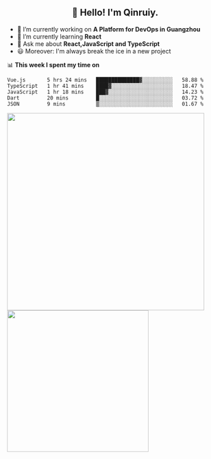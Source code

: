 <h2 align="center">👋 Hello! I'm Qinruiy.</h2>


- 🔭 I’m currently working on **A Platform for DevOps in Guangzhou**
- 🌱 I’m currently learning **React**
- 💬 Ask me about **React,JavaScript and TypeScript**
- 😃 Moreover: I'm always break the ice in a new project

📊 **This week I spent my time on**

<!--START_SECTION:waka-->
```text
Vue.js       5 hrs 24 mins   ██████████████▓░░░░░░░░░░   58.88 % 
TypeScript   1 hr 41 mins    ████▓░░░░░░░░░░░░░░░░░░░░   18.47 % 
JavaScript   1 hr 18 mins    ███▓░░░░░░░░░░░░░░░░░░░░░   14.23 % 
Dart         20 mins         █░░░░░░░░░░░░░░░░░░░░░░░░   03.72 % 
JSON         9 mins          ▒░░░░░░░░░░░░░░░░░░░░░░░░   01.67 % 
```
<!--END_SECTION:waka-->

<p>
<img align="left" width="460" src="https://github-readme-stats.vercel.app/api?username=Qinruiy&custom_title=Qrinruiy's Github Stats&theme=graywhite&hide_border=true"/> <img align="left" width="330" src="https://github-readme-stats.vercel.app/api/top-langs/?username=Qinruiy&layout=compact&theme=graywhite&hide_border=true"/>
</p>
